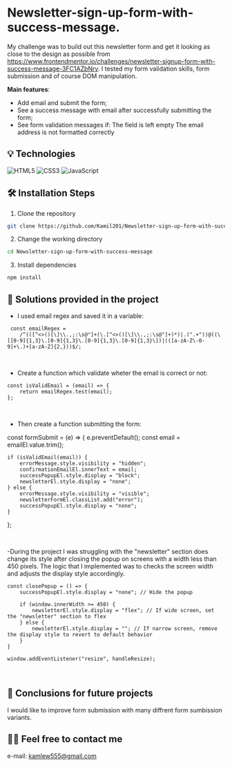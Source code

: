 
#  Newsletter-sign-up-form-with-success-message.
My challenge was to build out this newsletter form and get it looking as close to the design as possible from https://www.frontendmentor.io/challenges/newsletter-signup-form-with-success-message-3FC1AZbNrv. I tested my form validation skills, form submission and of course DOM manipulation.  

**Main features**:
- Add email and submit the form;
- See a success message with email after successfully submitting the form;
- See form validation messages if:
  The field is left empty
  The email address is not formatted correctly


## 💡 Technologies
![HTML5](https://img.shields.io/badge/html5-%23E34F26.svg?style=for-the-badge&logo=html5&logoColor=white)
![CSS3](https://img.shields.io/badge/css3-%231572B6.svg?style=for-the-badge&logo=css3&logoColor=white)
![JavaScript](https://img.shields.io/badge/javascript-%23323330.svg?style=for-the-badge&logo=javascript&logoColor=%23F7DF1E)

## 🛠️ Installation Steps

1. Clone the repository

```bash
git clone https://github.com/Kamil201/Newsletter-sign-up-form-with-success-message.git
```

2. Change the working directory

```bash
cd Newsletter-sign-up-form-with-success-message
```

3. Install dependencies

```bash
npm install
```
 
## 🤔 Solutions provided in the project

- I used email regex and saved it in a variable:
```
 const emailRegex =
	/^(([^<>()[\]\\.,;:\s@"]+(\.[^<>()[\]\\.,;:\s@"]+)*)|.(".+"))@((\[[0-9]{1,3}\.[0-9]{1,3}\.[0-9]{1,3}\.[0-9]{1,3}\])|(([a-zA-Z\-0-9]+\.)+[a-zA-Z]{2,}))$/;
```

 &nbsp;

- Create a function which validate wheter the email is correct or not:

```
const isValidEmail = (email) => {
	return emailRegex.test(email);
};

```
 &nbsp;
 
- Then create a function submitting the form:

const formSubmit = (e) => {
	e.preventDefault();
	const email = emailEl.value.trim();

	if (isValidEmail(email)) {
		errorMessage.style.visibility = "hidden";
		confirmationEmailEl.innerText = email;
		successPopupEl.style.display = "block";
		newsletterEl.style.display = "none";
	} else {
		errorMessage.style.visibility = "visible";
		newsletterFormEl.classList.add("error");
		successPopupEl.style.display = "none";
	}
};


 &nbsp;

-During the project I was struggling with the "newsletter" section does change its style after closing the popup on screens with a width less than 450 pixels. The logic that I implemented was to checks the screen width and adjusts the display style accordingly. 
```
const closePopup = () => {
    successPopupEl.style.display = "none"; // Hide the popup

    if (window.innerWidth >= 450) {
        newsletterEl.style.display = "flex"; // If wide screen, set the "newsletter" section to flex
    } else {
        newsletterEl.style.display = ""; // If narrow screen, remove the display style to revert to default behavior
    }
}

window.addEventListener("resize", handleResize);
```
 &nbsp;



## 💭 Conclusions for future projects

I would like to improve form submission with many diffrent form sumbission variants.

## 🙋‍♂️ Feel free to contact me
e-mail: kamlew555@gmail.com

